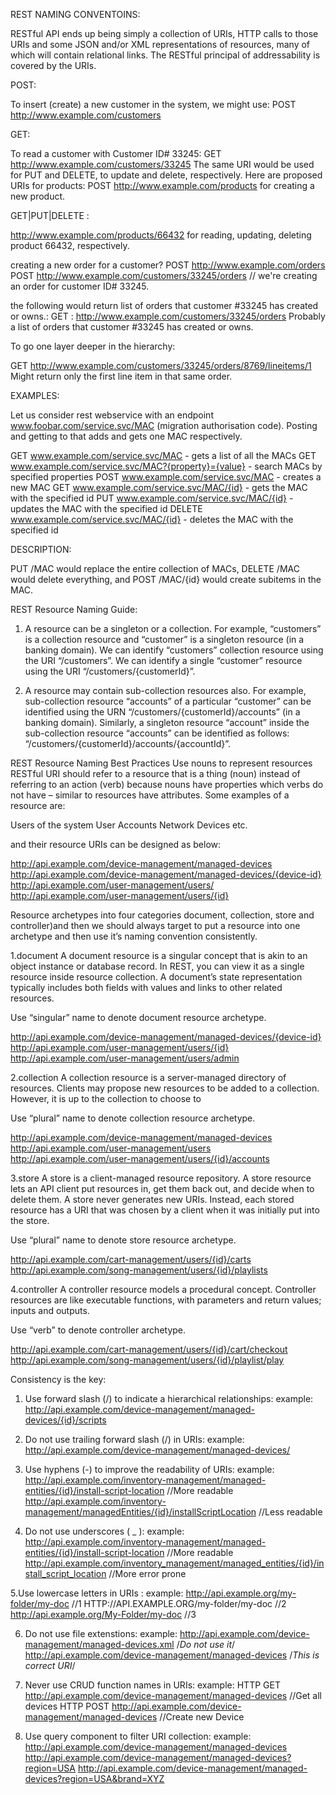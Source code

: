 REST NAMING CONVENTOINS:

RESTful API ends up being simply a collection of URIs, HTTP calls to those URIs and some JSON and/or XML representations of resources, 
many of which will contain relational links. The RESTful principal of addressability is covered by the URIs.

POST:

To insert (create) a new customer in the system, we might use:
POST http://www.example.com/customers

GET:

To read a customer with Customer ID# 33245:
GET http://www.example.com/customers/33245 The same URI would be used for PUT and DELETE, to update and delete, respectively.
Here are proposed URIs for products:
POST http://www.example.com/products for creating a new product.

GET|PUT|DELETE :

http://www.example.com/products/66432
for reading, updating, deleting product 66432, respectively.

creating a new order for a customer? 
POST http://www.example.com/orders 
POST http://www.example.com/customers/33245/orders // we're creating an order for customer ID# 33245.

 the following would  return list of orders that customer #33245 has created or owns.:
GET :
http://www.example.com/customers/33245/orders
Probably a list of orders that customer #33245 has created or owns. 

To go one layer deeper in the hierarchy:

GET http://www.example.com/customers/33245/orders/8769/lineitems/1
Might return only the first line item in that same order.

EXAMPLES:

Let us consider rest webservice with an endpoint www.foobar.com/service.svc/MAC (migration authorisation code). Posting and getting to that adds and gets one MAC respectively.

GET www.example.com/service.svc/MAC - gets a list of all the MACs
GET www.example.com/service.svc/MAC?{property}={value} - search MACs by specified properties
POST www.example.com/service.svc/MAC - creates a new MAC
GET www.example.com/service.svc/MAC/{id} - gets the MAC with the specified id
PUT www.example.com/service.svc/MAC/{id} - updates the MAC with the specified id
DELETE www.example.com/service.svc/MAC/{id} - deletes the MAC with the specified id

DESCRIPTION:

PUT /MAC would replace the entire collection of MACs, DELETE /MAC would delete everything, and POST /MAC/{id} would create subitems in the MAC.

REST Resource Naming Guide:

1. A resource can be a singleton or a collection. For example, “customers” is a collection resource and “customer” is a singleton          resource (in a banking domain). We can identify “customers”
   collection resource using the URI “/customers”. We can identify a single “customer” resource using the URI “/customers/{customerId}”.

2. A resource may contain sub-collection resources also. For example, sub-collection resource “accounts” of a particular “customer” can be identified using the 
   URN “/customers/{customerId}/accounts” (in a banking domain). Similarly, a singleton resource “account” inside the sub-collection        resource “accounts” can be identified as follows: 
   “/customers/{customerId}/accounts/{accountId}”.

REST Resource Naming Best Practices
Use nouns to represent resources
RESTful URI should refer to a resource that is a thing (noun) instead of referring to an action (verb) because nouns have properties which verbs do not have – similar to resources have attributes. Some examples of a resource are:

Users of the system
User Accounts
Network Devices etc.

and their resource URIs can be designed as below:

http://api.example.com/device-management/managed-devices 
http://api.example.com/device-management/managed-devices/{device-id} 
http://api.example.com/user-management/users/
http://api.example.com/user-management/users/{id}


Resource archetypes into four categories document, collection, store and controller)and then we should always target to put a resource into one archetype and then use it’s naming 
convention consistently. 
 
1.document
A document resource is a singular concept that is akin to an object instance or database record. In REST, you can view it as a single resource inside resource collection. 
A document’s state representation typically includes both fields with values and links to other related resources.

Use “singular” name to denote document resource archetype.

http://api.example.com/device-management/managed-devices/{device-id}
http://api.example.com/user-management/users/{id}
http://api.example.com/user-management/users/admin

2.collection
A collection resource is a server-managed directory of resources. Clients may propose new resources to be added to a collection. However, it is up to the collection to choose to

Use “plural” name to denote collection resource archetype.

http://api.example.com/device-management/managed-devices
http://api.example.com/user-management/users
http://api.example.com/user-management/users/{id}/accounts

3.store
A store is a client-managed resource repository. A store resource lets an API client put resources in, get them back out, and decide when to delete them. 
A store never generates new URIs. Instead, each stored resource has a URI that was chosen by a client when it was initially put into the store.

Use “plural” name to denote store resource archetype.

http://api.example.com/cart-management/users/{id}/carts
http://api.example.com/song-management/users/{id}/playlists

4.controller
A controller resource models a procedural concept. Controller resources are like executable functions, with parameters and return values; inputs and outputs.

Use “verb” to denote controller archetype.

http://api.example.com/cart-management/users/{id}/cart/checkout
http://api.example.com/song-management/users/{id}/playlist/play

Consistency is the key:

1. Use forward slash (/) to indicate a hierarchical relationships:
    example:   http://api.example.com/device-management/managed-devices/{id}/scripts

2. Do not use trailing forward slash (/) in URIs:
    example:  http://api.example.com/device-management/managed-devices/

3. Use hyphens (-) to improve the readability of URIs:
    example:  http://api.example.com/inventory-management/managed-entities/{id}/install-script-location  //More readable
              http://api.example.com/inventory-management/managedEntities/{id}/installScriptLocation  //Less readable

4. Do not use underscores ( _ ):
    example: http://api.example.com/inventory-management/managed-entities/{id}/install-script-location  //More readable
             http://api.example.com/inventory_management/managed_entities/{id}/install_script_location  //More error prone

5.Use lowercase letters in URIs :
   example:  http://api.example.org/my-folder/my-doc  //1
             HTTP://API.EXAMPLE.ORG/my-folder/my-doc  //2
             http://api.example.org/My-Folder/my-doc  //3

6. Do not use file extenstions:
    example: http://api.example.com/device-management/managed-devices.xml  /*Do not use it*/
             http://api.example.com/device-management/managed-devices     /*This is correct URI*/

7. Never use CRUD function names in URIs:
    example: HTTP GET http://api.example.com/device-management/managed-devices  //Get all devices
             HTTP POST http://api.example.com/device-management/managed-devices  //Create new Device

8. Use query component to filter URI collection:
    example: http://api.example.com/device-management/managed-devices
             http://api.example.com/device-management/managed-devices?region=USA
             http://api.example.com/device-management/managed-devices?region=USA&brand=XYZ
